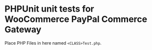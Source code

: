 # PHPUnit unit tests for WooCommerce PayPal Commerce Gateway

Place PHP Files in here named `<CLASS>Test.php`.